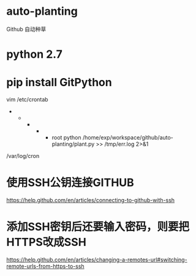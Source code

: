 # auto-planting
Github 自动种草


# python 2.7
# pip install GitPython
vim /etc/crontab

* * * * * root python /home/exp/workspace/github/auto-planting/plant.py >> /tmp/err.log 2>&1

/var/log/cron


# 使用SSH公钥连接GITHUB
https://help.github.com/en/articles/connecting-to-github-with-ssh

# 添加SSH密钥后还要输入密码，则要把HTTPS改成SSH
https://help.github.com/en/articles/changing-a-remotes-url#switching-remote-urls-from-https-to-ssh